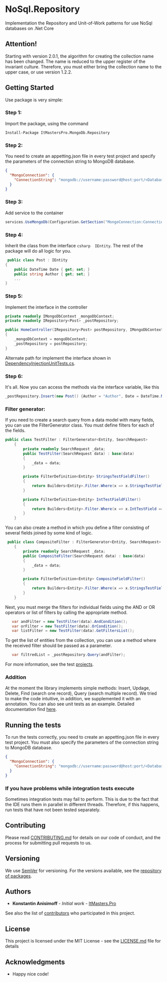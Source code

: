 # NoSql.Repository

Implementation the Repository and Unit-of-Work patterns for use NoSql databases on .Net Core

## Attention!
Starting with version 2.0.1, the algorithm for creating the collection name has been changed. The name is reduced to the upper register of the invariant culture. Therefore, you must either bring the collection name to the upper case, or use version 1.2.2.

## Getting Started
Use package is very simple:

### Step 1: 
Import the package, using the command 
```posh 
Install-Package ItMastersPro.MongoDb.Repository 
```

### Step 2: 
You need to create an appetting.json file in every test project and specify the parameters of the connection string to MongoDB database.
```json
{
  "MongoConnection": {
    "ConnectionString": "mongodb://username:password@host:port/<DatabaseName>?ssl=true"
  }
}
```

### Step 3: 
Add service to the container
```csharp
services.UseMongoDb(Configuration.GetSection("MongoConnection:ConnectionString").Value);
```

### Step 4: 
Inherit the class from the interface ```csharp  IEntity```. The rest of the package will do all logic for you.
```csharp
 public class Post : IEntity
{
	public DateTime Date { get; set; }
	public string Author { get; set; }
	...
}
```

### Step 5: 
Implement the interface in the controller 
```csharp
private readonly IMongoDbContext _mongoDbContext;
private readonly IRepository<Post> _postRepository;

public HomeController(IRepository<Post> postRepository, IMongoDbContext mongoDbContext)
{
	_mongoDbContext = mongoDbContext;
	_postRepository = postRepository;
}
```
Alternate path for implement the interface shown in [DependencyInjectionUnitTests.cs](https://raw.githubusercontent.com/itmasterspro/MongoDb.Repository/master/tests/MongoDb.Repository.UnitTests/DependencyInjectionUnitTests.cs).

### Step 6: 
It's all. Now you can access the methods via the interface variable, like this
```csharp
_postRepository.Insert(new Post() {Author = "Author", Date = DateTime.Now});
```

### Filter generator: 
If you need to create a search query from a data model with many fields, you can use the FilterGenerator class. You must define filters for each of the fields.
```csharp
public class TestFilter : FilterGenerator<Entity, SearchRequest>
    {
        private readonly SearchRequest _data;
        public TestFilter(SearchRequest data) : base(data)
        {
            _data = data;
        }

        private FilterDefinition<Entity> StringsTestFieldFilter()
        {
            return Builders<Entity>.Filter.Where(x => x.StringsTestField == _data.StringsTestField);
        }

        private FilterDefinition<Entity> IntTestFieldFilter()
        {
            return Builders<Entity>.Filter.Where(x => x.IntTestField == _data.IntTestField);
        }
    }
```

You can also create a method in which you define a filter consisting of several fields joined by some kind of logic.
```csharp
 public class CompositeFilter : FilterGenerator<Entity, SearchRequest>
    {
        private readonly SearchRequest _data;
        public CompositeFilter(SearchRequest data) : base(data)
        {
            _data = data;
        }

        private FilterDefinition<Entity> CompositeFieldFilter()
        {
            return Builders<Entity>.Filter.Where(x => x.StringsTestField == _data.StringsTestField && x.IntTestField != _data.IntTestField);
        }
    }
```

Next, you must merge the filters for individual fields using the AND or OR operators or list of filters by calling the appropriate method.
```csharp
   var andFilter = new TestFilter(data).AndCondition();
   var orFilter = new TestFilter(data).OrCondition();
   var listFilter = new TestFilter(data).GetFiltersList();
```

To get the list of entities from the collection, you can use a method where the received filter should be passed as a parameter.
```csharp
   var filtredList = _postRepository.Query(andFilter);
```
For more information, see the test [projects](https://github.com/itmasterspro/MongoDb.Repository/blob/master/tests/MongoDb.Repository.UnitTests/FilterGeneratorUnitTest.cs).

### Addition
At the moment the library implements simple methods: Insert, Updage, Delete, Find (search one record), Query (search multiple  record). We tried to make the code intuitive, in addition, we supplemented it with an annotation. You can also see unit tests as an example. Detailed documentation find [here](https://itmasterspro.github.io/MongoDb.Repository/api/index.html).

## Running the tests

To run the tests correctly, you need to create an appetting.json file in every test project. You must also specify the parameters of the connection string to MongoDB database.
```json
{
  "MongoConnection": {
    "ConnectionString": "mongodb://username:password@host:port/<DatabaseName>?ssl=true"
  }
}
```

### If you have problems while integration tests execute
Sometimes integration tests may fail to perform. This is due to the fact that the IDE runs them in parallel in different threads. Therefore, if this happens, run tests that have not been tested separately.

## Contributing

Please read [CONTRIBUTING.md](CONTRIBUTING.md) for details on our code of conduct, and the process for submitting pull requests to us.

## Versioning

We use [SemVer](http://semver.org/) for versioning. For the versions available, see the [repository of packages](https://www.nuget.org/packages/ItMastersPro.MongoDb.Repository/). 

## Authors
* **Konstantin Anisimoff** - *Initial work* - [ItMasters.Pro](https://github.com/itmasterspro)

See also the list of [contributors](https://github.com/itmasterspro/MongoDb.Repository/contributors) who participated in this project.

## License

This project is licensed under the MIT License - see the [LICENSE.md](LICENSE.md) file for details

## Acknowledgments

* Happy nice code!

